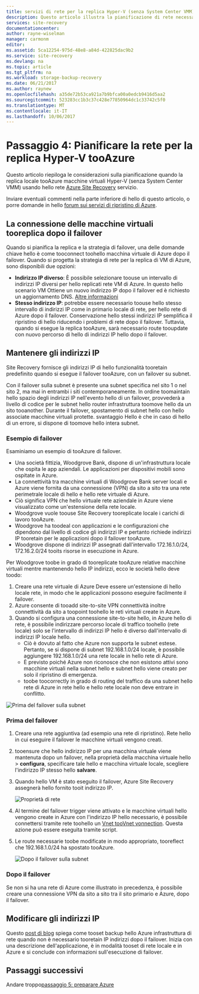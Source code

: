 ```yaml
---
title: servizi di rete per la replica Hyper-V (senza System Center VMM) tooAzure con Azure Site Recovery aaaPlan | Documenti Microsoft
description: Questo articolo illustra la pianificazione di rete necessarie per la replica delle macchine virtuali Hyper-V (senza VMM) tooAzure
services: site-recovery
documentationcenter: 
author: rayne-wiselman
manager: carmonm
editor: 
ms.assetid: 5ca12254-975d-48e8-a84d-422825dac9b2
ms.service: site-recovery
ms.devlang: na
ms.topic: article
ms.tgt_pltfrm: na
ms.workload: storage-backup-recovery
ms.date: 06/21/2017
ms.author: raynew
ms.openlocfilehash: a35de72b53ca921a7b9bfca00a0edcb9416d5aa2
ms.sourcegitcommit: 523283cc1b3c37c428e77850964dc1c33742c5f0
ms.translationtype: MT
ms.contentlocale: it-IT
ms.lasthandoff: 10/06/2017
---
```

# <a name="step-4-plan-networking-for-hyper-v-tooazure-replication"></a>Passaggio 4: Pianificare la rete per la replica Hyper-V tooAzure

Questo articolo riepiloga le considerazioni sulla pianificazione quando la replica locale tooAzure macchine virtuali Hyper-V (senza System Center VMM) usando hello rete [Azure Site Recovery](site-recovery-overview.md) servizio.

Inviare eventuali commenti nella parte inferiore di hello di questo articolo, o porre domande in hello [forum sui servizi di ripristino di Azure](https://social.msdn.microsoft.com/forums/azure/home?forum=hypervrecovmgr).


## <a name="connecting-tooreplica-vms-after-failover"></a>La connessione delle macchine virtuali tooreplica dopo il failover

Quando si pianifica la replica e la strategia di failover, una delle domande chiave hello è come tooconnect toohello macchina virtuale di Azure dopo il failover. Quando si progetta la strategia di rete per la replica di VM di Azure, sono disponibili due opzioni:

- **Indirizzo IP diverso**: È possibile selezionare toouse un intervallo di indirizzi IP diversi per hello replicati rete VM di Azure. In questo hello scenario VM Ottiene un nuovo indirizzo IP dopo il failover ed è richiesto un aggiornamento DNS. [Altre informazioni](site-recovery-test-failover-vmm-to-vmm.md#prepare-the-infrastructure-for-test-failover)
- **Stesso indirizzo IP**: potrebbe essere necessario toouse hello stesso intervallo di indirizzi IP come in primario locale di rete, per hello rete di Azure dopo il failover.  Conservazione hello stessi indirizzi IP semplifica il ripristino di hello riducendo i problemi di rete dopo il failover. Tuttavia, quando si esegue la replica tooAzure, sarà necessario route tooupdate con nuovo percorso di hello di indirizzi IP hello dopo il failover.


## <a name="retain-ip-addresses"></a>Mantenere gli indirizzi IP

Site Recovery fornisce gli indirizzi IP di hello funzionalità tooretain predefinito quando si esegue il failover tooAzure, con un failover su subnet.

Con il failover sulla subnet è presente una subnet specifica nel sito 1 o nel sito 2, ma mai in entrambi i siti contemporaneamente. In ordine toomaintain hello spazio degli indirizzi IP nell'evento hello di un failover, provvederà a livello di codice per le subnet hello router infrastruttura toomove hello da un sito tooanother. Durante il failover, spostamento di subnet hello con hello associate macchine virtuali protette. svantaggio Hello è che in caso di hello di un errore, si dispone di toomove hello intera subnet.


### <a name="failover-example"></a>Esempio di failover

Esaminiamo un esempio di tooAzure di failover.

- Una società fittizia, Woodgrove Bank, dispone di un'infrastruttura locale che ospita le app aziendali. Le applicazioni per dispositivi mobili sono ospitate in Azure.
- La connettività tra macchine virtuali di Woodgrove Bank server locali e Azure viene fornita da una connessione (VPN) da sito a sito tra una rete perimetrale locale di hello e hello rete virtuale di Azure.
- Ciò significa VPN che hello virtuale rete aziendale in Azure viene visualizzato come un'estensione della rete locale.
- Woodgrove vuole toouse Site Recovery tooreplicate locale i carichi di lavoro tooAzure.
 - Woodgrove ha toodeal con applicazioni e le configurazioni che dipendono dal livello di codice gli indirizzi IP e pertanto richiede indirizzi IP tooretain per le applicazioni dopo il failover tooAzure.
 - Woodgrove dispone di indirizzi IP assegnati dall'intervallo 172.16.1.0/24, 172.16.2.0/24 tooits risorse in esecuzione in Azure.


Per Woodgrove toobe in grado di tooreplicate tooAzure relative macchine virtuali mentre mantenendo hello IP indirizzi, ecco le società hello deve toodo:

1. Creare una rete virtuale di Azure Deve essere un'estensione di hello locale rete, in modo che le applicazioni possono eseguire facilmente il failover.
2. Azure consente di tooadd site-to-site VPN connettività inoltre connettività da sito a toopoint toohello le reti virtuali create in Azure.
3. Quando si configura una connessione site-to-site hello, in Azure hello di rete, è possibile indirizzare percorso locale di traffico toohello (rete locale) solo se l'intervallo di indirizzi IP hello è diverso dall'intervallo di indirizzi IP locale hello.
    - Ciò è dovuto al fatto che Azure non supporta le subnet estese. Pertanto, se si dispone di subnet 192.168.1.0/24 locale, è possibile aggiungere 192.168.1.0/24 una rete locale in hello rete di Azure.
    - È previsto poiché Azure non riconosce che non esistono attivi sono macchine virtuali nella subnet hello e subnet hello viene creato per solo il ripristino di emergenza.
    - toobe toocorrectly in grado di routing del traffico da una subnet hello rete di Azure in rete hello e hello rete locale non deve entrare in conflitto.

![Prima del failover sulla subnet](./media/hyper-v-site-walkthrough-network/network-design7.png)

### <a name="before-failover"></a>Prima del failover

1. Creare una rete aggiuntiva (ad esempio una rete di ripristino). Rete hello in cui eseguire il failover le macchine virtuali vengono creati.
2. tooensure che hello indirizzo IP per una macchina virtuale viene mantenuta dopo un failover, nella proprietà della macchina virtuale hello > **configura**, specificare tale hello e macchina virtuale locale, scegliere l'indirizzo IP stesso hello **salvare**.
3. Quando hello VM è stato eseguito il failover, Azure Site Recovery assegnerà hello fornito tooit indirizzo IP.

    ![Proprietà di rete](./media/hyper-v-site-walkthrough-network/network-design8.png)

4. Al termine del failover trigger viene attivato e le macchine virtuali hello vengono create in Azure con l'indirizzo IP hello necessario, è possibile connettersi tramite rete toohello un [Vnet tooVnet vonnection](../vpn-gateway/virtual-networks-configure-vnet-to-vnet-connection.md). Questa azione può essere eseguita tramite script.
5. Le route necessarie toobe modificate in modo appropriato, tooreflect che 192.168.1.0/24 ha spostato tooAzure.

    ![Dopo il failover sulla subnet](./media/hyper-v-site-walkthrough-network/network-design9.png)

### <a name="after-failover"></a>Dopo il failover

Se non si ha una rete di Azure come illustrato in precedenza, è possibile creare una connessione VPN da sito a sito tra il sito primario e Azure, dopo il failover.

## <a name="change-ip-addresses"></a>Modificare gli indirizzi IP

Questo [post di blog](http://azure.microsoft.com/blog/2014/09/04/networking-infrastructure-setup-for-microsoft-azure-as-a-disaster-recovery-site/) spiega come tooset backup hello Azure infrastruttura di rete quando non è necessario tooretain IP indirizzi dopo il failover. Inizia con una descrizione dell'applicazione, è in modalità tooset di rete locale e in Azure e si conclude con informazioni sull'esecuzione di failover.  

## <a name="next-steps"></a>Passaggi successivi

Andare troppo[passaggio 5: preparare Azure](hyper-v-site-walkthrough-prepare-azure.md)
